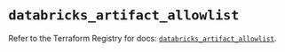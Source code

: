 # `databricks_artifact_allowlist`

Refer to the Terraform Registry for docs: [`databricks_artifact_allowlist`](https://registry.terraform.io/providers/databricks/databricks/1.85.0/docs/resources/artifact_allowlist).
